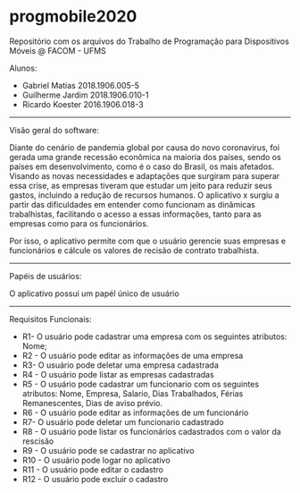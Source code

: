 # progmobile2020
Repositório com os arquivos do Trabalho de Programação para Dispositivos Móveis @ FACOM - UFMS


Alunos: 
* Gabriel Matias		2018.1906.005-5
* Guilherme Jardim	2018.1906.010-1
* Ricardo Koester		2016.1906.018-3



---------------------------------------------------------------------------------------------------------------------------------------


Visão geral do software: 

Diante do cenário de pandemia global por causa do novo coronavirus, foi gerada uma grande recessão econômica na maioria dos países, sendo os países em desenvolvimento, como é o caso do Brasil, os mais afetados. 
Visando as novas necessidades e adaptações que surgiram para superar essa crise, as empresas tiveram que estudar um jeito para reduzir seus gastos, incluindo a redução de recursos humanos. O aplicativo x surgiu a partir das dificuldades em entender como funcionam as dinâmicas trabalhistas, facilitando o acesso a essas informações, tanto para as empresas como para os funcionários. 

Por isso, o aplicativo permite com que o usuário gerencie suas empresas e funcionários e cálcule os valores de recisão de contrato trabalhista.



---------------------------------------------------------------------------------------------------------------------------------------




Papéis de usuários: 

O aplicativo possui um papél único de usuário 



---------------------------------------------------------------------------------------------------------------------------------------



Requisitos Funcionais: 

* R1- O usuário pode cadastrar uma empresa com os seguintes atributos: Nome;
* R2 - O usuário pode editar as informações de uma empresa
* R3- O usuário pode deletar uma empresa cadastrada
* R4 - O usuário pode listar as empresas cadastradas 
* R5 - O usuário pode cadastrar um funcionario com os seguintes atributos: Nome, Empresa, Salario, Dias Trabalhados, Férias Remanescentes, Dias de aviso prévio.
* R6 - O usuário pode editar as informações de um funcionário
* R7- O usuário pode deletar um funcionario cadastrado
* R8 - O usuário pode listar os funcionários cadastrados com o valor da rescisão
* R9 - O usuário pode se cadastrar no aplicativo
* R10 - O usuário pode logar no aplicativo
* R11 - O usuário pode editar o cadastro
* R12 - O usuário pode excluir o cadastro




